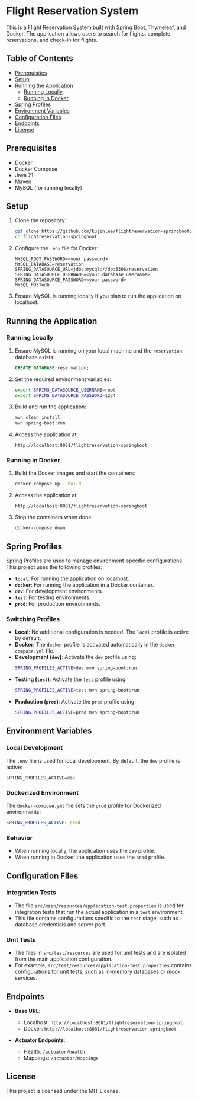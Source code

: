 # Flight Reservation System

This is a Flight Reservation System built with Spring Boot, Thymeleaf, and Docker. The application allows users to search for flights, complete reservations, and check-in for flights.

## Table of Contents

- [Prerequisites](#prerequisites)
- [Setup](#setup)
- [Running the Application](#running-the-application)
  - [Running Locally](#running-locally)
  - [Running in Docker](#running-in-docker)
- [Spring Profiles](#spring-profiles)
- [Environment Variables](#environment-variables)
- [Configuration Files](#configuration-files)
- [Endpoints](#endpoints)
- [License](#license)

## Prerequisites

- Docker
- Docker Compose
- Java 21
- Maven
- MySQL (for running locally)

## Setup

1. Clone the repository:

    ```sh
    git clone https://github.com/kujinlee/flightreservation-springboot.git
    cd flightreservation-springboot
    ```

2. Configure the `.env` file for Docker:

    ```properties
    MYSQL_ROOT_PASSWORD=<your password>
    MYSQL_DATABASE=reservation
    SPRING_DATASOURCE_URL=jdbc:mysql://db:3306/reservation
    SPRING_DATASOURCE_USERNAME=<your database username>
    SPRING_DATASOURCE_PASSWORD=<your password>
    MYSQL_HOST=db
    ```

3. Ensure MySQL is running locally if you plan to run the application on localhost.

## Running the Application

### Running Locally

1. Ensure MySQL is running on your local machine and the `reservation` database exists:
    ```sql
    CREATE DATABASE reservation;
    ```

2. Set the required environment variables:
    ```bash
    export SPRING_DATASOURCE_USERNAME=root
    export SPRING_DATASOURCE_PASSWORD=1234
    ```

3. Build and run the application:
    ```sh
    mvn clean install
    mvn spring-boot:run
    ```

4. Access the application at:
    ```
    http://localhost:8081/flightreservation-springboot
    ```

### Running in Docker

1. Build the Docker images and start the containers:
    ```sh
    docker-compose up --build
    ```

2. Access the application at:
    ```
    http://localhost:8081/flightreservation-springboot
    ```

3. Stop the containers when done:
    ```sh
    docker-compose down
    ```

## Spring Profiles

Spring Profiles are used to manage environment-specific configurations. This project uses the following profiles:

- **`local`**: For running the application on localhost.
- **`docker`**: For running the application in a Docker container.
- **`dev`**: For development environments.
- **`test`**: For testing environments.
- **`prod`**: For production environments.

### Switching Profiles

- **Local**: No additional configuration is needed. The `local` profile is active by default.
- **Docker**: The `docker` profile is activated automatically in the `docker-compose.yml` file.
- **Development (`dev`)**: Activate the `dev` profile using:
  ```bash
  SPRING_PROFILES_ACTIVE=dev mvn spring-boot:run
  ```
- **Testing (`test`)**: Activate the `test` profile using:
  ```bash
  SPRING_PROFILES_ACTIVE=test mvn spring-boot:run
  ```
- **Production (`prod`)**: Activate the `prod` profile using:
  ```bash
  SPRING_PROFILES_ACTIVE=prod mvn spring-boot:run
  ```

## Environment Variables

### Local Development
The `.env` file is used for local development. By default, the `dev` profile is active:
```properties
SPRING_PROFILES_ACTIVE=dev
```

### Dockerized Environment
The `docker-compose.yml` file sets the `prod` profile for Dockerized environments:
```yaml
SPRING_PROFILES_ACTIVE: prod
```

### Behavior
- When running locally, the application uses the `dev` profile.
- When running in Docker, the application uses the `prod` profile.

## Configuration Files

### Integration Tests
- The file `src/main/resources/application-test.properties` is used for integration tests that run the actual application in a `test` environment.
- This file contains configurations specific to the `test` stage, such as database credentials and server port.

### Unit Tests
- The files in `src/test/resources` are used for unit tests and are isolated from the main application configuration.
- For example, `src/test/resources/application-test.properties` contains configurations for unit tests, such as in-memory databases or mock services.

## Endpoints

- **Base URL**:
  - Localhost: `http://localhost:8081/flightreservation-springboot`
  - Docker: `http://localhost:8081/flightreservation-springboot`

- **Actuator Endpoints**:
  - Health: `/actuator/health`
  - Mappings: `/actuator/mappings`

## License

This project is licensed under the MIT License.
